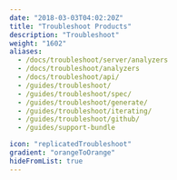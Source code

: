 ```yaml
---
date: "2018-03-03T04:02:20Z"
title: "Troubleshoot Products"
description: "Troubleshoot"
weight: "1602"
aliases:
  - /docs/troubleshoot/server/analyzers
  - /docs/troubleshoot/analyzers
  - /docs/troubleshoot/api/
  - /guides/troubleshoot/
  - /guides/troubleshoot/spec/
  - /guides/troubleshoot/generate/
  - /guides/troubleshoot/iterating/
  - /guides/troubleshoot/github/
  - /guides/support-bundle

icon: "replicatedTroubleshoot"
gradient: "orangeToOrange"
hideFromList: true
---
```

